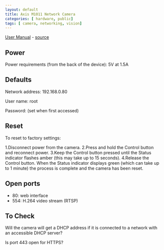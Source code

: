 ```yaml
---
layout: default
title: Axis M1011 Network Camera
categories: [ hardware, public]
tags: [ camera, networking, vision]
---
```


[User Manual](um_m10_46940_en_1203.pdf) - [source](http://www.axis.com/files/manuals/um_m10_46940_en_1203.pdf)

Power
-----
Power requirements (from the back of the device): 5V at 1.5A

Defaults
--------
Network address: 192.168.0.80

User name: root

Password: (set when first accessed)

Reset
-----
To reset to factory settings:

1.Disconnect power from the camera.
2.Press and hold the Control button and reconnect power.
3.Keep the Control button pressed until the Status indicator flashes amber (this may take up to 15 seconds).
4.Release the Control button. When the Status indicator displays green (which can take up to 1 minute) the process is complete and the camera has been reset.

Open ports
----------
 * 80: web interface
 * 554: H.264 video stream (RTSP)

To Check
--------
Will the camera will get a DHCP address if it is connected to a network with an accessible DHCP server?

Is port 443 open for HTTPS?
